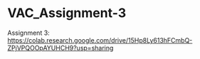# VAC_Assignment-3

Assignment 3: https://colab.research.google.com/drive/15Hp8Ly613hFCmbQ-ZPjVPQOOpAYUHCH9?usp=sharing
